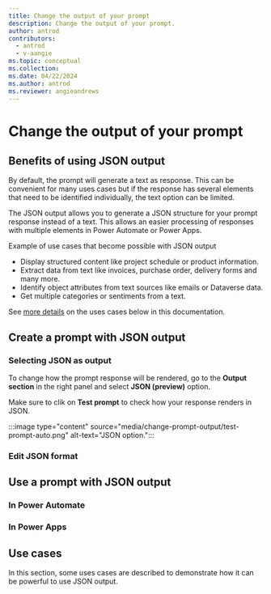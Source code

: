 ```yaml
---
title: Change the output of your prompt
description: Change the output of your prompt.
author: antrod
contributors:
  - antrod
  - v-aangie
ms.topic: conceptual
ms.collection: 
ms.date: 04/22/2024
ms.author: antrod
ms.reviewer: angieandrews
---
```


# Change the output of your prompt

## Benefits of using JSON output
By default, the prompt will generate a text as response. This can be convenient for many uses cases but if the response has several elements that need to be identified individually, the text option can be limited.

The JSON output allows you to generate a JSON structure for your prompt response instead of a text. This allows an easier processing of responses with multiple elements in Power Automate or Power Apps.

Example of use cases that become possible with JSON output
- Display structured content like project schedule or product information.
- Extract data from text like invoices, purchase order, delivery forms and many more.
- Identify object attributes from text sources like emails or Dataverse data.
- Get multiple categories or sentiments from a text.

See [more details](change-prompt-output.md#use-cases) on the uses cases below in this documentation.

## Create a prompt with JSON output
### Selecting JSON as output
To change how the prompt response will be rendered, go to the **Output section** in the right panel and select **JSON (preview)** option.

Make sure to clik on **Test prompt** to check how your response renders in JSON.

:::image type="content" source="media/change-prompt-output/test-prompt-auto.png" alt-text="JSON option.":::

### Edit JSON format

## Use a prompt with JSON output
### In Power Automate

### In Power Apps


## Use cases
In this section, some uses cases are described to demonstrate how it can be powerful to use JSON output.
